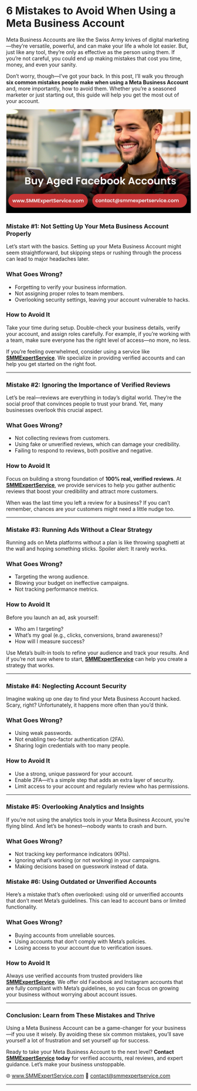  # 6 Mistakes to Avoid When Using a Meta Business Account  

Meta Business Accounts are like the Swiss Army knives of digital marketing—they’re versatile, powerful, and can make your life a whole lot easier. But, just like any tool, they’re only as effective as the person using them. If you’re not careful, you could end up making mistakes that cost you time, money, and even your sanity.

Don’t worry, though—I’ve got your back. In this post, I’ll walk you through  **six common mistakes people make when using a Meta Business Account**  and, more importantly, how to avoid them. Whether you’re a seasoned marketer or just starting out, this guide will help you get the most out of your account.

![6-mistakes-to-avoid-when-using-a-meta-business-account](https://github.com/SMMExpertService/6-mistakes-to-avoid-when-using-a-meta-business-account/blob/6cab515b197570c1fe58fbf47da96219ecf08901/Meta%20Business%20Account%20jpg.jpg)

### Mistake #1: Not Setting Up Your Meta Business Account Properly

Let’s start with the basics. Setting up your Meta Business Account might seem straightforward, but skipping steps or rushing through the process can lead to major headaches later.

### What Goes Wrong?

-   Forgetting to verify your business information.
-   Not assigning proper roles to team members.
-   Overlooking security settings, leaving your account vulnerable to hacks.

### How to Avoid It

Take your time during setup. Double-check your business details, verify your account, and assign roles carefully. For example, if you’re working with a team, make sure everyone has the right level of access—no more, no less.

If you’re feeling overwhelmed, consider using a service like  [**SMMExpertService**](https://smmexpertservice.com/). We specialize in providing verified accounts and can help you get started on the right foot.

----------

### Mistake #2: Ignoring the Importance of Verified Reviews

Let’s be real—reviews are everything in today’s digital world. They’re the social proof that convinces people to trust your brand. Yet, many businesses overlook this crucial aspect.

### What Goes Wrong?

-   Not collecting reviews from customers.
-   Using fake or unverified reviews, which can damage your credibility.
-   Failing to respond to reviews, both positive and negative.

### How to Avoid It

Focus on building a strong foundation of  **100% real, verified reviews**. At  [**SMMExpertService**](https://smmexpertservice.com/), we provide services to help you gather authentic reviews that boost your credibility and attract more customers.

When was the last time you left a review for a business? If you can’t remember, chances are your customers might need a little nudge too.

----------

### Mistake #3: Running Ads Without a Clear Strategy

Running ads on Meta platforms without a plan is like throwing spaghetti at the wall and hoping something sticks. Spoiler alert: It rarely works.

### What Goes Wrong?

-   Targeting the wrong audience.
-   Blowing your budget on ineffective campaigns.
-   Not tracking performance metrics.

### How to Avoid It

Before you launch an ad, ask yourself:

-   Who am I targeting?
-   What’s my goal (e.g., clicks, conversions, brand awareness)?
-   How will I measure success?

Use Meta’s built-in tools to refine your audience and track your results. And if you’re not sure where to start,  **[SMMExpertService](https://smmexpertservice.com/)** can help you create a strategy that works.

----------

### Mistake #4: Neglecting Account Security

Imagine waking up one day to find your Meta Business Account hacked. Scary, right? Unfortunately, it happens more often than you’d think.

### What Goes Wrong?

-   Using weak passwords.
-   Not enabling two-factor authentication (2FA).
-   Sharing login credentials with too many people.

### How to Avoid It

-   Use a strong, unique password for your account.
-   Enable 2FA—it’s a simple step that adds an extra layer of security.
-   Limit access to your account and regularly review who has permissions.

----------

### Mistake #5: Overlooking Analytics and Insights

If you’re not using the analytics tools in your Meta Business Account, you’re flying blind. And let’s be honest—nobody wants to crash and burn.

### What Goes Wrong?

-   Not tracking key performance indicators (KPIs).
-   Ignoring what’s working (or not working) in your campaigns.
-   Making decisions based on guesswork instead of data.

### Mistake #6: Using Outdated or Unverified Accounts

Here’s a mistake that’s often overlooked: using old or unverified accounts that don’t meet Meta’s guidelines. This can lead to account bans or limited functionality.

### What Goes Wrong?

-   Buying accounts from unreliable sources.
-   Using accounts that don’t comply with Meta’s policies.
-   Losing access to your account due to verification issues.

### How to Avoid It

Always use verified accounts from trusted providers like  [**SMMExpertService**](https://smmexpertservice.com/). We offer old Facebook and Instagram accounts that are fully compliant with Meta’s guidelines, so you can focus on growing your business without worrying about account issues.

----------

### Conclusion: Learn from These Mistakes and Thrive

Using a Meta Business Account can be a game-changer for your business—if you use it wisely. By avoiding these six common mistakes, you’ll save yourself a lot of frustration and set yourself up for success.

Ready to take your Meta Business Account to the next level?  **Contact** [**SMMExpertService**](https://smmexpertservice.com/) **today**  for verified accounts, real reviews, and expert guidance. Let’s make your business unstoppable.

🌐 www.SMMExpertService.com 
📧 contact@smmexpertservice.com

--- 
